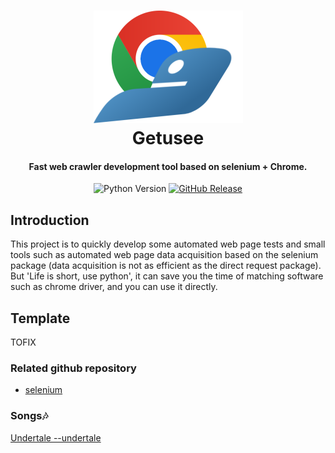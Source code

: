 <h1 align="center">
  <img src="docs/img/icon.png" alt="getusee" width="239">
  <br>Getusee
</h1>


<h4 align="center">Fast web crawler development tool based on selenium + Chrome.</h4>


<p align="center">
  <img src="https://img.shields.io/badge/Python-3.7%2B-blue?style=flat-square" alt="Python Version">
  <a href="https://github.com/robot-2233/icantrans/releases">
    <img src="https://img.shields.io/github/v/release/robot-2233/icantrans?label=Version&style=flat-square" alt="GitHub Release">
  </a>
</p>

## Introduction

This project is to quickly develop some automated web page tests and small tools such as automated web page data
acquisition based on the selenium package (data acquisition is not as efficient as the direct request package). But 'Life
is short, use python', it can save you the time of matching software such as chrome driver, and you can use it
directly.

## Template
TOFIX

### Related github repository

- [selenium](https://selenium-python-zh.readthedocs.io/en/latest/installation.html)

### Songs🎶

[Undertale --undertale](https://www.youtube.com/watch?v=8CeYNJ-s0Kw)
